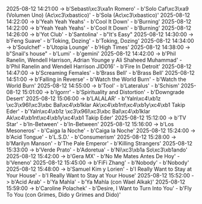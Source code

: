 2025-08-12 14:21:00 -> b'Sebasti\xc3\xa1n Romero' - b'Solo Caf\xc3\xa9 (Volumen Uno) (Ac\xc3\xbastico)' - b'Sola (Ac\xc3\xbastico)'
2025-08-12 14:22:00 -> b'Yeah Yeah Yeahs' - b'Cool It Down' - b'Burning'
2025-08-12 14:22:00 -> b'Yeah Yeah Yeahs' - b'Cool It Down' - b'Burning'
2025-08-12 14:26:00 -> b'Yot Club' - b'Santolina' - b"It's Easy"
2025-08-12 14:30:00 -> b'Feng Suave' - b'Toking, Dozing' - b'Toking, Dozing'
2025-08-12 14:34:00 -> b'Soulchef' - b'Utopia Lounge' - b'High Times'
2025-08-12 14:38:00 -> b"Snail's house" - b'Lumi' - b'gemini'
2025-08-12 14:42:00 -> b'Phil Ranelin, Wendell Harrison, Adrian Younge y Ali Shaheed Muhammad' - b'Phil Ranelin and Wendell Harrison JID016' - b'Fire In Detroit'
2025-08-12 14:47:00 -> b'Screaming Females' - b'Brass Bell' - b'Brass Bell'
2025-08-12 14:51:00 -> b'Falling in Reverse' - b'Watch the World Burn' - b'Watch the World Burn'
2025-08-12 14:55:00 -> b'Tool' - b'Lateralus' - b'Schism'
2025-08-12 15:01:00 -> b'Igorrr' - b'Spirituality and Distortion' - b'Downgrade Desert'
2025-08-12 15:06:00 -> b'LALALAR' - b'Yaln\xc4\xb1z \xc3\x96l\xc3\xbc Bal\xc4\xb1klar Ak\xc4\xb1nt\xc4\xb1y\xc4\xb1 Takip Eder' - b'Yaln\xc4\xb1z \xc3\x96l\xc3\xbc Bal\xc4\xb1klar Ak\xc4\xb1nt\xc4\xb1y\xc4\xb1 Takip Eder'
2025-08-12 15:12:00 -> b'TV Star' - b'In-Between' - b'In-Between'
2025-08-12 15:16:00 -> b'Los Mesoneros' - b'Caiga la Noche' - b'Caiga la Noche'
2025-08-12 15:24:00 -> b'Acid Tongue' - b'L.S.D.' - b'Consumerism'
2025-08-12 15:28:00 -> b'Marilyn Manson' - b'The Pale Emperor' - b'Killing Strangers'
2025-08-12 15:33:00 -> b'Verde Prato' - b'Adoretua' - b'Ni\xc3\xb1a So\xc3\xb1ando'
2025-08-12 15:42:00 -> b'Gera MX' - b'No Me Mates Antes De Hoy' - b'Veneno'
2025-08-12 15:45:00 -> b'FiFi Zhang' - b'Nobody' - b'Nobody'
2025-08-12 15:48:00 -> b'Samuel Kim y Lorien' - b'I Really Want to Stay at Your House' - b'I Really Want to Stay at Your House'
2025-08-12 15:52:00 -> b'Acid Arab' - b'Ya Mahla' - b'Ya Mahla (con Wael Alkak)'
2025-08-12 15:59:00 -> b'Caroline Polachek' - b'Desire, I Want to Turn Into You' - b'Fly To You (con Grimes, Dido y Grimes and Dido)'
